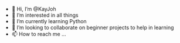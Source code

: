 - 👋 Hi, I’m @KayJoh
- 👀 I’m interested in all things
- 🌱 I’m currently learning Python
- 💞️ I’m looking to collaborate on beginner projects to help in learning
- 📫 How to reach me ...

<!---
KayJoh/KayJoh is a ✨ special ✨ repository because its `README.md` (this file) appears on your GitHub profile.
You can click the Preview link to take a look at your changes.
--->
